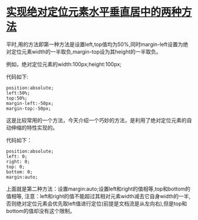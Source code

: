 



# [实现绝对定位元素水平垂直居中的两种方法](https://www.cnblogs.com/sapho/p/5787381.html)

平时,用的方法即第一种方法是设置left,top值均为50%,同时margin-left设置为绝对定位元素width的一半取负,margin-top设为其height的一半取负。

例如，绝对定位元素的width:100px;height:100px;

代码如下:

```
position:absolute;
left:50%;
top:50%;
margin-left:-50px;
margin-top:-50px;
```

这是比较常用的一个方法，今天介绍一个巧妙的方法，是利用了绝对定位元素的自动伸缩的特性实现的。

代码如下：

```
position:absolute;
left: 0;
right: 0;
top: 0;
bottom: 0;
margin:auto;
```

上面就是第二种方法：设置margin:auto;设置left和right的值相等,top和bottom的值相等,
注意：left和right的值不能超过其相对元素width减去它自身width的一半,否则绝对定位元素会优先取left值进行定位(前提是文档流是从左向右),但是top和bottom的值却没有这个限制。